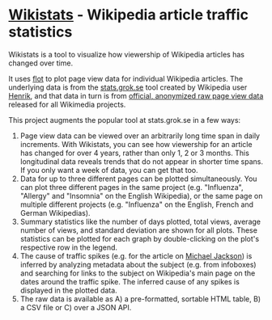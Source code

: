 [Wikistats](http://toolserver.org/~emw/wikistats/) - Wikipedia article traffic statistics
================================================================

Wikistats is a tool to visualize how viewership of Wikipedia articles has changed over time.

It uses [flot](http://code.google.com/p/flot/) to plot page view data for individual Wikipedia articles.  The underlying data is from 
the [stats.grok.se](http://stats.grok.se) tool created by Wikipedia user [Henrik](http://en.wikipedia.org/wiki/User:Henrik), and that 
data in turn is from [official, anonymized raw page view data](http://dumps.wikimedia.org/other/pagecounts-raw/) released for all 
Wikimedia projects.

This project augments the popular tool at stats.grok.se in a few ways:

1.  Page view data can be viewed over an arbitrarily long time span in daily increments.  With Wikistats, you can see how viewership 
    for an article has changed for over 4 years, rather than only 1, 2 or 3 months.  This longitudinal data reveals trends that do not 
    appear in shorter time spans.  If you only want a week of data, you can get that too.
2.  Data for up to three different pages can be plotted simultaneously.  You can plot three different pages in the same project (e.g. 
    "Influenza", "Allergy" and "Insomnia" on the English Wikipedia), or the same page on multiple different projects (e.g. "Influenza" on the English, 
    French and German Wikipedias).
3.  Summary statistics like the number of days plotted, total views, average number of views, and standard deviation are shown for all
    plots.  These statistics can be plotted for each graph by double-clicking on the plot's respective row in the legend.
4.  The cause of traffic spikes (e.g. for the article on [Michael Jackson](http://toolserver.org/~emw/wikistats/?p1=Michael_Jackson&project1=en&from=12/10/2007&to=7/23/2012&plot=1)) 
    is inferred by analyzing metadata about the subject (e.g. from infoboxes) and searching for links to the subject on Wikipedia's main 
    page on the dates around the traffic spike.  The inferred cause of any spikes is displayed in the plotted data.
5.  The raw data is available as A) a pre-formatted, sortable HTML table, B) a CSV file or C) over a JSON API.
